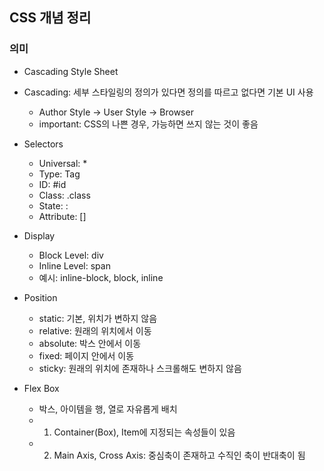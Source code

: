 ## CSS 개념 정리

### 의미
* Cascading Style Sheet
* Cascading: 세부 스타일링의 정의가 있다면 정의를 따르고 없다면 기본 UI 사용
  * Author Style -> User Style -> Browser
  * important: CSS의 나쁜 경우, 가능하면 쓰지 않는 것이 좋음

* Selectors
  * Universal: *
  * Type: Tag
  * ID: #id
  * Class: .class
  * State: :
  * Attribute: []

* Display
  * Block Level: div
  * Inline Level: span
  * 예시: inline-block, block, inline

* Position
  * static: 기본, 위치가 변하지 않음
  * relative: 원래의 위치에서 이동
  * absolute: 박스 안에서 이동
  * fixed: 페이지 안에서 이동
  * sticky: 원래의 위치에 존재하나 스크롤해도 변하지 않음

* Flex Box
  * 박스, 아이템을 행, 열로 자유롭게 배치
  * 1. Container(Box), Item에 지정되는 속성들이 있음
  * 2. Main Axis, Cross Axis: 중심축이 존재하고 수직인 축이 반대축이 됨